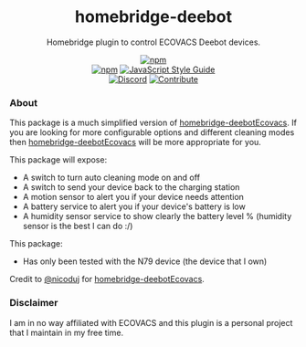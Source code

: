 <span align="center">
  
# homebridge-deebot 

 Homebridge plugin to control ECOVACS Deebot devices.
 
  [![npm](https://img.shields.io/npm/v/homebridge-deebot/latest?label=release)](https://www.npmjs.com/package/homebridge-deebot)   
  [![npm](https://img.shields.io/npm/dt/homebridge-deebot)](https://www.npmjs.com/package/homebridge-deebot)
  [![JavaScript Style Guide](https://img.shields.io/badge/code_style-standard-brightgreen.svg)](https://standardjs.com)   
  [![Discord](https://img.shields.io/discord/432663330281226270?color=728ED5&logo=discord&label=discord)](https://discord.com/channels/432663330281226270/742733745743855627)
  [![Contribute](https://img.shields.io/badge/contribute-a%20drink-yellow)](https://ko-fi.com/bwp91)

</span>

### About


This package is a much simplified version of [homebridge-deebotEcovacs](https://github.com/nicoduj/homebridge-deebotEcovacs). If you are looking for more configurable options and different cleaning modes then [homebridge-deebotEcovacs](https://github.com/nicoduj/homebridge-deebotEcovacs) will be more appropriate for you.

This package will expose:
* A switch to turn auto cleaning mode on and off
* A switch to send your device back to the charging station
* A motion sensor to alert you if your device needs attention
* A battery service to alert you if your device's battery is low
* A humidity sensor service to show clearly the battery level % (humidity sensor is the best I can do :/)

This package:
* Has only been tested with the N79 device (the device that I own)

Credit to [@nicoduj](https://github.com/nicoduj) for [homebridge-deebotEcovacs](https://github.com/nicoduj/homebridge-deebotEcovacs).

### Disclaimer
I am in no way affiliated with ECOVACS and this plugin is a personal project that I maintain in my free time.
